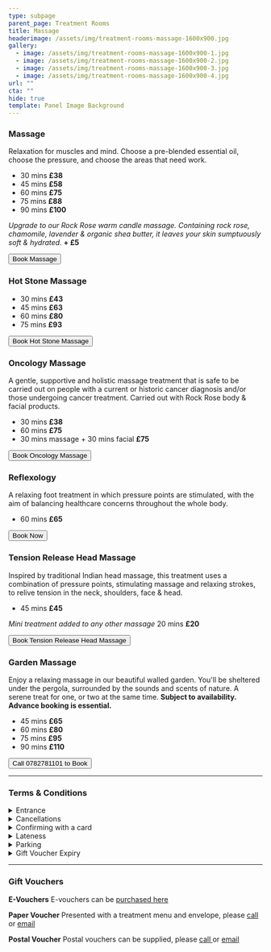 ```yaml
---
type: subpage
parent_page: Treatment Rooms
title: Massage
headerimage: /assets/img/treatment-rooms-massage-1600x900.jpg
gallery:
  - image: /assets/img/treatment-rooms-massage-1600x900-1.jpg
  - image: /assets/img/treatment-rooms-massage-1600x900-2.jpg
  - image: /assets/img/treatment-rooms-massage-1600x900-3.jpg
  - image: /assets/img/treatment-rooms-massage-1600x900-4.jpg
url: ""
cta: ""
hide: true
template: Panel Image Background
---
```

### Massage

Relaxation for muscles and mind. Choose a pre-blended essential oil, choose the pressure, and choose the areas that need work.

* 30 mins **£38**
* 45 mins **£58**
* 60 mins **£75**
* 75 mins **£88**
* 90 mins **£100**

*Upgrade to our Rock Rose warm candle massage. Containing rock rose, chamomile, lavender & organic shea butter, it leaves your skin sumptuously soft & hydrated.* **+ £5**

<a href="https://www.fresha.com/a/treatment-rooms-hastings-the-old-rectory-harold-road-uk-cro1x5rw?pId=86052"><button>Book Massage</button></a>

### Hot Stone Massage

* 30 mins **£43**
* 45 mins **£63**
* 60 mins **£80**
* 75 mins **£93**

<a href="https://www.fresha.com/a/treatment-rooms-hastings-the-old-rectory-harold-road-uk-cro1x5rw?pId=86052"><button>Book Hot Stone Massage</button></a>

### Oncology Massage

A gentle, supportive and holistic massage treatment that is safe to be carried out on people with a current or historic cancer diagnosis and/or those undergoing cancer treatment. Carried out with Rock Rose body & facial products.

* 30 mins **£38**
* 60 mins **£75**
* 30 mins massage + 30 mins facial **£75**

<a href="https://www.fresha.com/a/treatment-rooms-hastings-the-old-rectory-harold-road-uk-cro1x5rw?pId=86052"><button>Book Oncology Massage</button></a>

### Reflexology

A relaxing foot treatment in which pressure points are stimulated, with the aim of balancing healthcare concerns throughout the whole body.

* 60 mins **£65**

<a href="https://www.fresha.com/a/treatment-rooms-hastings-the-old-rectory-harold-road-uk-cro1x5rw?pId=86052"><button>Book Now</button></a>

### Tension Release Head Massage

Inspired by traditional Indian head massage, this treatment uses a combination of pressure points, stimulating massage and relaxing strokes, to relive tension in the neck, shoulders, face & head.

* 45 mins **£45**

*Mini treatment added to any other massage* 20 mins **£20**

<a href="https://www.fresha.com/a/treatment-rooms-hastings-the-old-rectory-harold-road-uk-cro1x5rw?pId=86052"><button>Book Tension Release Head Massage</button></a>

### Garden Massage

Enjoy a relaxing massage in our beautiful walled garden. You'll be sheltered under the pergola, surrounded by the sounds and scents of nature. A serene treat for one, or two at the same time. **Subject to availability. Advance booking is essential.**

* 45 mins **£65**
* 60 mins **£80**
* 75 mins **£95**
* 90 mins **£110**

<a href="tel:0782781101"><button>Call 0782781101 to Book</button></a>

<hr/>

<div class="terms">

### Terms & Conditions

<details>
<summary>Entrance</summary>
The Treatment Rooms are accessed via the door situated to the top right of the driveway, not via the main door to The Old Rectory. If you are a guest at the B&B, you can access the Treatment Rooms through the internal hallway.
</details>
<details>
<summary>Cancellations</summary>
We require 24 hours for any cancellations or amendments Cancellation within 24 hours of your appointment, where we are unable to fill your time slot, will incur a charge of 50% of the treatment cost (where paying with a gift voucher, 50% of the treatment cost will be deducted from its balance). No shows will be charged at 100%.
</details>
<details>
<summary>Confirming with a card</summary>
Our booking system Fresha will ask you to confirm your appointment against a bank card, allowing us for a much swifter check out process. Payment is still taken after your treatment and you can pay via any payment method, including a gift voucher.
</details>
<details>
<summary>Lateness</summary>
We will always do our best to accommodate late arrivals by performing the most complete treatment possible in the time remaining.
</details>
<details>
<summary>Parking</summary>
We do not offer parking for Treatment Rooms clients, however we are happy to discuss parking options as necessary.
</details>
<details>
<summary>Gift Voucher Expiry</summary>
Our gift vouchers are valid for a year from the purchase date. Please remember to redeem your voucher within this time, as we are unable to offer extensions.
</details>

</div>

<hr/>

### Gift Vouchers

**E-Vouchers**
E-vouchers can be [purchased here](https://www.fresha.com/a/treatment-rooms-hastings-the-old-rectory-harold-road-uk-cro1x5rw/gift-cards?pId=86052&menu=true)

**Paper Voucher**
Presented with a treatment menu and envelope, please [call ](tel:0782781101)or [email](mailto:treatmentrooms@theoldrectoryhastings.co.uk)

**Postal Voucher**
Postal vouchers can be supplied, please [call ](tel:0782781101)or [email](mailto:treatmentrooms@theoldrectoryhastings.co.uk)

